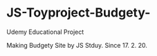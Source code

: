 # JS-Toyproject-Budgety-
Udemy Educational Project

Making Budgety Site by JS Stduy. Since 17. 2. 20.
